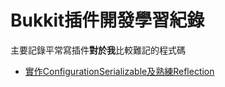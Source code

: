 # Bukkit插件開發學習紀錄
主要記錄平常寫插件**對於我**比較難記的程式碼  

* [實作ConfigurationSerializable及熟練Reflection](https://github.com/class70636/Plugin-Development-Learning-Record/blob/master/ConfigurationSerializable%20and%20Reflection)
